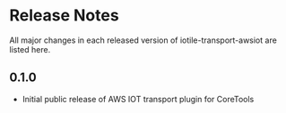 # Release Notes

All major changes in each released version of iotile-transport-awsiot are listed here.

## 0.1.0

- Initial public release of AWS IOT transport plugin for CoreTools
